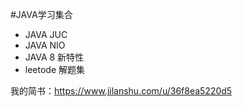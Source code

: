 #JAVA学习集合
- JAVA JUC 
- JAVA NIO 
- JAVA 8 新特性
- leetode 解题集

我的简书：https://www.jilanshu.com/u/36f8ea5220d5
